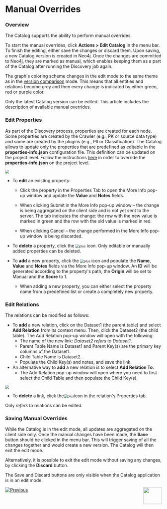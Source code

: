 # Manual Overrides

### Overview

The Catalog supports the ability to perform manual overrides. 

To start the manual overrides, click **Actions > Edit Catalog** in the menu bar. To finish the editing, either save the changes or discard them. Upon saving, a new Catalog version is created in Neo4j. Once the changes are committed to Neo4j, they are marked as manual, which enables keeping them as a part of the Catalog after running the Discovery job again.

The graph's coloring scheme changes in the edit mode to the same theme as in the [version comparison](06_catalog_versioning.md) mode. This means that all entities and relations become grey and then every change is indicated by either green, red or purple color.

Only the latest Catalog version can be edited. This article includes the description of available manual overrides.

### Edit Properties

As part of the Discovery process, properties are created for each node. Some properties are created by the Crawler (e.g., PK or source data type) and some are created by the plugins (e.g., PII or Classification). The Catalog allows to update only the properties that are predefined as editable in the **properties-info.json** configuration file. This definition can be updated on the project level. Follow the instructions [here](21_advanced_settings.md#catalog-application-configuration) in order to override the **properties-info.json** on the project level.



<img src="images/edit_prop_1.png" style="zoom:75%;" />

* To **edit** an existing property:

  * Click the property in the Properties Tab to open the More Info pop-up window and update the **Value** and **Notes** fields. 

  * When clicking Submit in the More Info pop-up window – the change is being aggregated on the client side and is not yet sent to the server. The tab indicates the change: the row with the new value is marked in green and the row with the old value is marked in red.

  * When clicking Cancel – the change performed in the More Info pop-up window is being discarded.
* To **delete** a property, click the <img src="images/delete.png" alt="plus" style="zoom:75%;" /> icon. Only editable or manually added properties can be deleted.
* To **add** a new property, click the <img src="images/add.png" alt="plus" style="zoom:75%;" /> icon and populate the **Name**, **Value** and **Notes** fields via the More Info pop-up window. An **ID** will be generated according to the property's path, the **Origin** will be set to Manual and the **Score** to 1.
  * When adding a new property, you can either select the property name from a predefined list or create a completely new property.


### Edit Relations

The relations can be modified as follows:

* To **add** a new relation, click on the Dataset1 (the parent table) and select **Add Relation** from its context menu. Then, click the Dataset2 (the child table). The Add Relation pop-up window will open with the following:
  * The name of the new link: *Dataset2 refers to Dataset1*. 
  * Parent Table Name is Dataset1 and Parent Key(s) are the primary key columns of the Dataset1.
  * Child Table Name is Dataset2.
  * Populate the Child Key(s) and notes, and save the link.
* An alternative way to **add** a new relation is to select **Add Relation To**.
  * The Add Relation pop-up window will open where you need to first select the Child Table and then populate the Child Key(s).

<img src="images/add_relation.png" style="zoom:75%;" />

* To **delete** a link, click the<img src="images/delete.png" alt="plus" style="zoom:75%;" />icon in the relation's Properties tab.

Only *refers to* relations can be edited. 

### Saving Manual Overrides

While the Catalog is in the edit mode, all updates are aggregated on the client side only. Once the manual changes have been made, the **Save** button should be clicked in the menu bar. This will trigger saving of all the changes together and would create a new version. The Catalog will then exit the edit mode.

Alternatively, it is possible to exit the edit mode without saving any changes, by clicking the **Discard** button.

The Save and Discard buttons are only visible when the Catalog application is in an edit mode.



[![Previous](/articles/images/Previous.png)](06_catalog_versioning.md)[<img align="right" width="60" height="54" src="/articles/images/Next.png">](08_search_catalog.md) 

